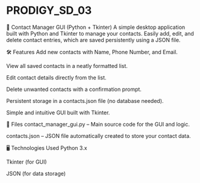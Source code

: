 # PRODIGY_SD_03

📇 Contact Manager GUI (Python + Tkinter)
A simple desktop application built with Python and Tkinter to manage your contacts. Easily add, edit, and delete contact entries, which are saved persistently using a JSON file.


🛠 Features
Add new contacts with Name, Phone Number, and Email.

View all saved contacts in a neatly formatted list.

Edit contact details directly from the list.

Delete unwanted contacts with a confirmation prompt.

Persistent storage in a contacts.json file (no database needed).

Simple and intuitive GUI built with Tkinter.

📁 Files
contact_manager_gui.py – Main source code for the GUI and logic.

contacts.json – JSON file automatically created to store your contact data.

🖥 Technologies Used
Python 3.x

Tkinter (for GUI)

JSON (for data storage)


